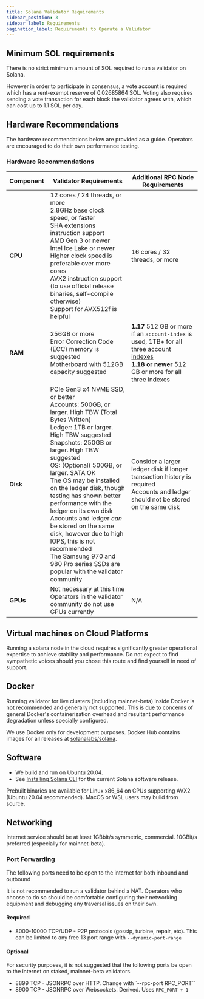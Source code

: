 ```yaml
---
title: Solana Validator Requirements
sidebar_position: 3
sidebar_label: Requirements
pagination_label: Requirements to Operate a Validator
---
```


## Minimum SOL requirements

There is no strict minimum amount of SOL required to run a validator on Solana.

However in order to participate in consensus, a vote account is required which
has a rent-exempt reserve of 0.02685864 SOL. Voting also requires sending a vote
transaction for each block the validator agrees with, which can cost up to
1.1 SOL per day.

## Hardware Recommendations

The hardware recommendations below are provided as a guide.  Operators are encouraged to do their own performance testing.

### Hardware Recommendations

| Component | Validator Requirements | Additional RPC Node Requirements |
|-----------|------------------------|----------------------------------|
| **CPU**   | 12 cores / 24 threads, or more<br>2.8GHz base clock speed, or faster<br>SHA extensions instruction support<br>AMD Gen 3 or newer<br>Intel Ice Lake or newer<br>Higher clock speed is preferable over more cores<br>AVX2 instruction support (to use official release binaries, self-compile otherwise)<br>Support for AVX512f is helpful | 16 cores / 32 threads, or more |
| **RAM**   | 256GB or more<br>Error Correction Code (ECC) memory is suggested<br>Motherboard with 512GB capacity suggested | **1.17** 512 GB or more if an `account-index` is used, 1TB+ for all three [account indexes](https://docs.solanalabs.com/operations/setup-an-rpc-node#account-indexing)<br>**1.18 or newer** 512 GB or more for all three indexes |
| **Disk**  | PCIe Gen3 x4 NVME SSD, or better<br>Accounts: 500GB, or larger. High TBW (Total Bytes Written)<br>Ledger: 1TB or larger. High TBW suggested<br>Snapshots: 250GB or larger. High TBW suggested<br>OS: (Optional) 500GB, or larger. SATA OK<br>The OS may be installed on the ledger disk, though testing has shown better performance with the ledger on its own disk<br>Accounts and ledger *can* be stored on the same disk, however due to high IOPS, this is not recommended<br>The Samsung 970 and 980 Pro series SSDs are popular with the validator community | Consider a larger ledger disk if longer transaction history is required<br>Accounts and ledger should not be stored on the same disk |
| **GPUs**  | Not necessary at this time<br>Operators in the validator community do not use GPUs currently | N/A |


## Virtual machines on Cloud Platforms

Running a solana node in the cloud requires significantly greater
operational expertise to achieve stability and performance. Do not
expect to find sympathetic voices should you chose this route and
find yourself in need of support.

## Docker

Running validator for live clusters (including mainnet-beta) inside Docker is
not recommended and generally not supported. This is due to concerns of general
Docker's containerization overhead and resultant performance degradation unless
specially configured.

We use Docker only for development purposes. Docker Hub contains images for all
releases at [solanalabs/solana](https://hub.docker.com/r/solanalabs/solana).

## Software

- We build and run on Ubuntu 20.04.
- See [Installing Solana CLI](../cli/install.md) for the current Solana software release.

Prebuilt binaries are available for Linux x86_64 on CPUs supporting AVX2 \(Ubuntu 20.04 recommended\).
MacOS or WSL users may build from source.

## Networking
Internet service should be at least 1GBbit/s symmetric, commercial. 10GBit/s preferred (especially for mainnet-beta).

### Port Forwarding
The following ports need to be open to the internet for both inbound and outbound

It is not recommended to run a validator behind a NAT. Operators who choose to
do so should be comfortable configuring their networking equipment and debugging
any traversal issues on their own.

#### Required
- 8000-10000 TCP/UDP - P2P protocols (gossip, turbine, repair, etc). This can
be limited to any free 13 port range with `--dynamic-port-range`

#### Optional
For security purposes, it is not suggested that the following ports be open to
the internet on staked, mainnet-beta validators.
- 8899 TCP - JSONRPC over HTTP. Change with `--rpc-port RPC_PORT``
- 8900 TCP - JSONRPC over Websockets. Derived. Uses `RPC_PORT + 1`